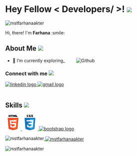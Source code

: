 <div>
  <!--<img align="right" width="350" alt="wallpaper" src="2.jpg"/>-->



<h1> Hey Fellow < Developers/ >! <img src = "https://raw.githubusercontent.com/MartinHeinz/MartinHeinz/master/wave.gif" width = 30px> </h1>
<p align='center'>
</p>

<p align="left"> <img src="https://komarev.com/ghpvc/?username=mstfarhanaakter&label=Profile%20views&color=0e75b6&style=flat" alt="mstfarhanaakter" /> </p>
<!--[![Github](https://img.shields.io/github/followers/mstfarhanaakter?label=Follow&style=social)](https://github.com/mstfarhanaakter)-->

<div size='20px'> Hi, there! I'm <b>Farhana</b> :smile:
</div>

<h2> About Me <img src = "https://media0.giphy.com/media/KDDpcKigbfFpnejZs6/giphy.gif?cid=ecf05e47oy6f4zjs8g1qoiystc56cu7r9tb8a1fe76e05oty&rid=giphy.gif" width = 100px></h2>

<img width="55%" align="right" alt="Github" src="https://raw.githubusercontent.com/onimur/.github/master/.resources/git-header.svg" /> 

- 🌱 I’m currently exploring_


<h3 align="left">Connect with me <img src='https://raw.githubusercontent.com/ShahriarShafin/ShahriarShafin/main/Assets/handshake.gif' width="100px"></h3>

<div align="left">
 <a href="https://www.linkedin.com/in/mstfarhanaakter/"> <img src="https://img.shields.io/static/v1?message=LinkedIn&logo=linkedin&label=&color=0077B5&logoColor=white&labelColor=&style=for-the-badge" height="30" alt="linkedin logo"  /> </a>
  <a href="mailto:farhanashetu.idb@gmial.com"> <img src="https://img.shields.io/static/v1?message=Gmail&logo=gmail&label=&color=D14836&logoColor=white&labelColor=&style=for-the-badge" height="30" alt="gmail logo"  />
  </a>
</div>


<br>







<p align="left">
</p>

<h2> Skills <img src = "https://media2.giphy.com/media/QssGEmpkyEOhBCb7e1/giphy.gif?cid=ecf05e47a0n3gi1bfqntqmob8g9aid1oyj2wr3ds3mg700bl&rid=giphy.gif" width = 32px> </h2>
<p align="left">

<a href="" target="" rel="noreferrer">
<img src="https://raw.githubusercontent.com/devicons/devicon/master/icons/html5/html5-original-wordmark.svg" alt="html5" width="50" height="50"/> </a> 

<a href="" target="" rel="noreferrer"> 
<img src="https://raw.githubusercontent.com/devicons/devicon/master/icons/css3/css3-original-wordmark.svg" alt="css3" width="50" height="50"/> </a>

 <a href="" target="" rel="noreferrer">
   <img src="https://cdn.jsdelivr.net/gh/devicons/devicon/icons/bootstrap/bootstrap-original-wordmark.svg" height="48" alt="bootstrap logo"  />
<!-- <img src="https://raw.githubusercontent.com/devicons/devicon/master/icons/bootstrap/bootstrap-plain-wordmark.svg" alt="bootstrap" width="50" height="50"/> </a>-->
 </p>

 

<!--last part-->

<p><img align="left" src="https://github-readme-stats.vercel.app/api/top-langs?username=mstfarhanaakter&show_icons=true&locale=en&layout=compact" alt="mstfarhanaakter" /></p>

<p>&nbsp;<img align="center"  src="https://github-readme-stats.vercel.app/api?username=mstfarhanaakter&show_icons=true&locale=en" alt="mstfarhanaakter" /></p>

<p><img align="left"  src="https://github-readme-streak-stats.herokuapp.com/?user=mstfarhanaakter&" alt="mstfarhanaakter" /></p>



</div>

